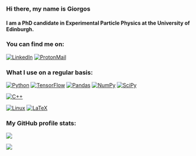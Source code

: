 ### Hi there, my name is Giorgos
#### I am a PhD candidate in Experimental Particle Physics at the University of Edinburgh.

### You can find me on:

[![LinkedIn](https://img.shields.io/badge/LinkedIn-%20-blue?style=flat-square&logo=linkedin)](https://www.linkedin.com/in/georgios-christou-5b3342244/)
[![ProtonMail](https://img.shields.io/badge/ProtonMail-%20-8B89CC?style=flat-square&logo=protonmail)](mailto:giorgos.christou@protonmail.com)
### What I use on a regular basis:
[![Python](https://img.shields.io/badge/Python-%20-3776AB?style=flat-square&logo=python)](https://www.python.org/)
[![TensorFlow](https://img.shields.io/badge/TensorFlow-%20-FF6F00?style=flat-square&logo=TensorFlow)](https://www.tensorflow.org/)
[![Pandas](https://img.shields.io/badge/Pandas-%20-150458?style=flat-square&logo=pandas)](https://pandas.pydata.org/)
[![NumPy](https://img.shields.io/badge/NumPy-%20-013243?style=flat-square&logo=numpy)](https://numpy.org/)
[![SciPy](https://img.shields.io/badge/SciPy-%20-8CAAE6?style=flat-square&logo=scipy)](https://scipy.org/)

[![C++](https://img.shields.io/badge/C++-%20-00599C?style=flat-square&logo=c%2B%2B)](https://cplusplus.com/)


[![Linux](https://img.shields.io/badge/Linux-%20-FCC624?style=flat-square&logo=linux)](https://www.linux.org/)
[![LaTeX](https://img.shields.io/badge/LaTeX-%20-008080?style=flat-square&logo=latex)](https://www.latex-project.org/)



### My GitHub profile stats:
<p align="left">
  <a href="https://github.com/GiorgosChr">
    <img src="https://github-readme-streak-stats.herokuapp.com/?user=GiorgosChr&hide_border=true&card_width=38&theme=dark" />
<p>  
  <a href="https://github.com/GiorgosChr">
    <img src="https://github-readme-stats.vercel.app/api/top-langs/?username=GiorgosChr&layout=compact&theme=dark&count_private=true&hide_border=true" />
  </a>
</p>

